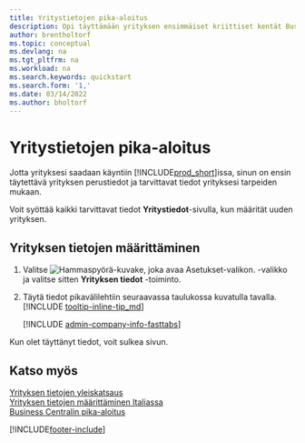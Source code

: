 ```yaml
---
title: Yritystietojen pika-aloitus
description: Opi täyttämään yrityksen ensimmäiset kriittiset kentät Business Centralissa lukemalla tämä pika-aloitusartikkeli.
author: brentholtorf
ms.topic: conceptual
ms.devlang: na
ms.tgt_pltfrm: na
ms.workload: na
ms.search.keywords: quickstart
ms.search.form: '1,'
ms.date: 03/14/2022
ms.author: bholtorf
---
```


# Yritystietojen pika-aloitus

Jotta yrityksesi saadaan käyntiin [!INCLUDE[prod_short](includes/prod_short.md)]issa, sinun on ensin täytettävä yrityksen perustiedot ja tarvittavat tiedot yrityksesi tarpeiden mukaan.  

Voit syöttää kaikki tarvittavat tiedot **Yritystiedot**-sivulla, kun määrität uuden yrityksen.

## Yrityksen tietojen määrittäminen  

1. Valitse ![Hammaspyörä-kuvake, joka avaa Asetukset-valikon.](media/ui-experience/settings_icon_small.png) -valikko ja valitse sitten **Yrityksen tiedot** -toiminto.
2. Täytä tiedot pikavälilehtiin seuraavassa taulukossa kuvatulla tavalla. [!INCLUDE [tooltip-inline-tip_md](includes/tooltip-inline-tip_md.md)]

    [!INCLUDE [admin-company-info-fasttabs](includes/admin-company-info-fasttabs.md)]

Kun olet täyttänyt tiedot, voit sulkea sivun.  

## Katso myös  

[Yrityksen tietojen yleiskatsaus](admin-company-information.md)  
[Yrityksen tietojen määrittäminen Italiassa](LocalFunctionality/Italy/how-to-set-up-company-information.md)  
[Business Centralin pika-aloitus](quick-start-business-central.md)  


[!INCLUDE[footer-include](includes/footer-banner.md)]
